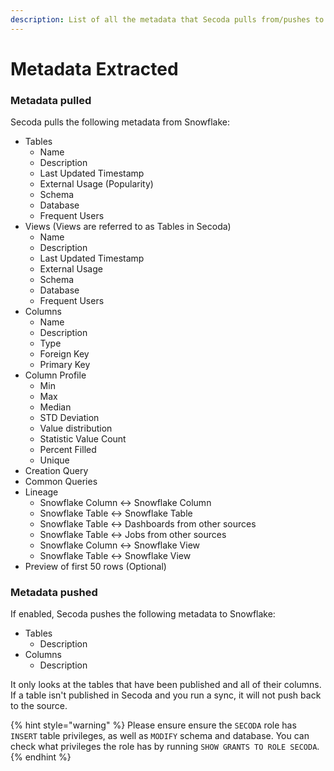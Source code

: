 ```yaml
---
description: List of all the metadata that Secoda pulls from/pushes to Snowflake
---
```


# Metadata Extracted

### Metadata pulled

Secoda pulls the following metadata from Snowflake:

* Tables
  * Name
  * Description
  * Last Updated Timestamp
  * External Usage (Popularity)
  * Schema
  * Database
  * Frequent Users
* Views (Views are referred to as Tables in Secoda)
  * Name
  * Description
  * Last Updated Timestamp
  * External Usage
  * Schema
  * Database
  * Frequent Users
* Columns
  * Name
  * Description
  * Type
  * Foreign Key
  * Primary Key
* Column Profile
  * Min
  * Max
  * Median
  * STD Deviation
  * Value distribution
  * Statistic Value Count
  * Percent Filled&#x20;
  * Unique
* Creation Query
* Common Queries
* Lineage
  * Snowflake Column <-> Snowflake Column
  * Snowflake Table <-> Snowflake Table
  * Snowflake Table <-> Dashboards from other sources
  * Snowflake Table <-> Jobs from other sources
  * Snowflake Column <-> Snowflake View
  * Snowflake Table <-> Snowflake View
* Preview of first 50 rows (Optional)

### Metadata pushed

If enabled, Secoda pushes the following metadata to Snowflake:

* Tables
  * Description
* Columns
  * Description

It only looks at the tables that have been published and all of their columns. If a table isn't published in Secoda and you run a sync, it will not push back to the source.

{% hint style="warning" %}
Please ensure ensure the `SECODA` role has `INSERT` table privileges, as well as `MODIFY` schema and database. You can check what privileges the role has by running `SHOW GRANTS TO ROLE SECODA`.
{% endhint %}
